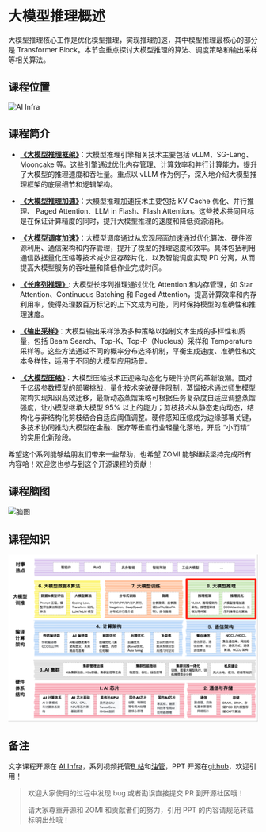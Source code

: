 <!--Copyright © ZOMI 适用于[License](https://github.com/Infrasys-AI/AIInfra/)版权许可-->

# 大模型推理概述

大模型推理核心工作是优化模型推理，实现推理加速，其中模型推理最核心的部分是 Transformer Block。本节会重点探讨大模型推理的算法、调度策略和输出采样等相关算法。 

## 课程位置

![AI Infra](./images/arch01.png)

## 课程简介

- [**《大模型推理框架》**](./01Foundation/)：大模型推理引擎相关技术主要包括 vLLM、SG-Lang、Mooncake 等。这些引擎通过优化内存管理、计算效率和并行计算能力，提升了大模型的推理速度和吞吐量。重点以 vLLM 作为例子，深入地介绍大模型推理框架的底层细节和逻辑架构。

- [**《大模型推理加速》**](./02SpeedUp/)：大模型推理加速技术主要包括 KV Cache 优化、并行推理、 Paged Attention、LLM in Flash、Flash Attention。这些技术共同目标是在保证计算精度的同时，提升大模型推理的速度和降低资源消耗。

- [**《大模型调度加速》**](./03Dispatch/)：大模型调度通过从宏观层面加速通过优化算法、硬件资源利用、通信架构和内存管理，提升了模型的推理速度和效率。具体包括利用通信数据量化压缩等技术减少显存碎片化，以及智能调度实现 PD 分离，从而提高大模型服务的吞吐量和降低作业完成时间。

- [**《长序列推理》**](./04LongSeq/): 大模型长序列推理通过优化 Attention 和内存管理，如 Star Attention、Continuous Batching 和 Paged Attention，提高计算效率和内存利用率，使得处理数百万标记的上下文成为可能，同时保持模型的准确性和推理速度。

- [**《输出采样》**](./05Sampling/)：大模型输出采样涉及多种策略以控制文本生成的多样性和质量，包括 Beam Search、Top-K、Top-P（Nucleus）采样和 Temperature 采样等。这些方法通过不同的概率分布选择机制，平衡生成速度、准确性和文本多样性，适用于不同的大模型应用场景。

- [**《大模型压缩》**](./06Quantize/)：大模型压缩技术正迎来动态化与硬件协同的革新浪潮。面对千亿级参数模型的部署挑战，量化技术突破硬件限制，蒸馏技术通过师生模型架构实现知识高效迁移，最新动态蒸馏策略可根据任务复杂度自适应调整蒸馏强度，让小模型继承大模型 95% 以上的能力；剪枝技术从静态走向动态，结构化与非结构化剪枝结合自适应阈值调整。硬件感知压缩成为边缘部署关键，多技术协同推动大模型在金融、医疗等垂直行业轻量化落地，开启 “小而精” 的实用化新阶段。

希望这个系列能够给朋友们带来一些帮助，也希望 ZOMI 能够继续坚持完成所有内容哈！欢迎您也参与到这个开源课程的贡献！

## 课程脑图

![脑图](./images/01.png)

## 课程知识

![AI Infra](./images/arch02.png)

## 备注

文字课程开源在 [AI Infra](https://infrasys-ai.github.io/aiinfra-docs)，系列视频托管[B 站](https://space.bilibili.com/517221395)和[油管](https://www.youtube.com/@ZOMI666/playlists)，PPT 开源在[github](https://github.com/Infrasys-AI/AIInfra/)，欢迎引用！

> 欢迎大家使用的过程中发现 bug 或者勘误直接提交 PR 到开源社区哦！
>
> 请大家尊重开源和 ZOMI 和贡献者们的努力，引用 PPT 的内容请规范转载标明出处哦！
